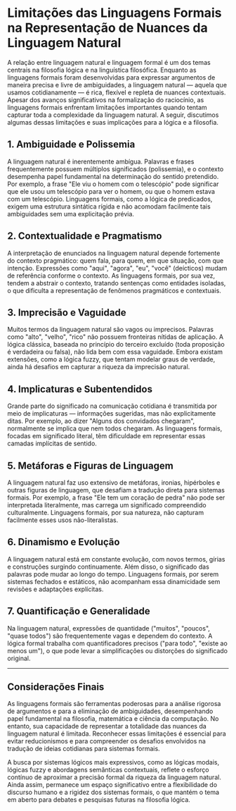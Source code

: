 # Limitações das Linguagens Formais na Representação de Nuances da Linguagem Natural

A relação entre linguagem natural e linguagem formal é um dos temas centrais na filosofia lógica e na linguística filosófica. Enquanto as linguagens formais foram desenvolvidas para expressar argumentos de maneira precisa e livre de ambiguidades, a linguagem natural — aquela que usamos cotidianamente — é rica, flexível e repleta de nuances contextuais. Apesar dos avanços significativos na formalização do raciocínio, as linguagens formais enfrentam limitações importantes quando tentam capturar toda a complexidade da linguagem natural. A seguir, discutimos algumas dessas limitações e suas implicações para a lógica e a filosofia.

## 1. Ambiguidade e Polissemia

A linguagem natural é inerentemente ambígua. Palavras e frases frequentemente possuem múltiplos significados (polissemia), e o contexto desempenha papel fundamental na determinação do sentido pretendido. Por exemplo, a frase "Ele viu o homem com o telescópio" pode significar que ele usou um telescópio para ver o homem, ou que o homem estava com um telescópio. Linguagens formais, como a lógica de predicados, exigem uma estrutura sintática rígida e não acomodam facilmente tais ambiguidades sem uma explicitação prévia.

## 2. Contextualidade e Pragmatismo

A interpretação de enunciados na linguagem natural depende fortemente do contexto pragmático: quem fala, para quem, em que situação, com que intenção. Expressões como "aqui", "agora", "eu", "você" (deícticos) mudam de referência conforme o contexto. As linguagens formais, por sua vez, tendem a abstrair o contexto, tratando sentenças como entidades isoladas, o que dificulta a representação de fenômenos pragmáticos e contextuais.

## 3. Imprecisão e Vaguidade

Muitos termos da linguagem natural são vagos ou imprecisos. Palavras como "alto", "velho", "rico" não possuem fronteiras nítidas de aplicação. A lógica clássica, baseada no princípio do terceiro excluído (toda proposição é verdadeira ou falsa), não lida bem com essa vaguidade. Embora existam extensões, como a lógica fuzzy, que tentam modelar graus de verdade, ainda há desafios em capturar a riqueza da imprecisão natural.

## 4. Implicaturas e Subentendidos

Grande parte do significado na comunicação cotidiana é transmitida por meio de implicaturas — informações sugeridas, mas não explicitamente ditas. Por exemplo, ao dizer "Alguns dos convidados chegaram", normalmente se implica que nem todos chegaram. As linguagens formais, focadas em significado literal, têm dificuldade em representar essas camadas implícitas de sentido.

## 5. Metáforas e Figuras de Linguagem

A linguagem natural faz uso extensivo de metáforas, ironias, hipérboles e outras figuras de linguagem, que desafiam a tradução direta para sistemas formais. Por exemplo, a frase "Ele tem um coração de pedra" não pode ser interpretada literalmente, mas carrega um significado compreendido culturalmente. Linguagens formais, por sua natureza, não capturam facilmente esses usos não-literalistas.

## 6. Dinamismo e Evolução

A linguagem natural está em constante evolução, com novos termos, gírias e construções surgindo continuamente. Além disso, o significado das palavras pode mudar ao longo do tempo. Linguagens formais, por serem sistemas fechados e estáticos, não acompanham essa dinamicidade sem revisões e adaptações explícitas.

## 7. Quantificação e Generalidade

Na linguagem natural, expressões de quantidade ("muitos", "poucos", "quase todos") são frequentemente vagas e dependem do contexto. A lógica formal trabalha com quantificadores precisos ("para todo", "existe ao menos um"), o que pode levar a simplificações ou distorções do significado original.

---

## Considerações Finais

As linguagens formais são ferramentas poderosas para a análise rigorosa de argumentos e para a eliminação de ambiguidades, desempenhando papel fundamental na filosofia, matemática e ciência da computação. No entanto, sua capacidade de representar a totalidade das nuances da linguagem natural é limitada. Reconhecer essas limitações é essencial para evitar reducionismos e para compreender os desafios envolvidos na tradução de ideias cotidianas para sistemas formais.

A busca por sistemas lógicos mais expressivos, como as lógicas modais, lógicas fuzzy e abordagens semânticas contextuais, reflete o esforço contínuo de aproximar a precisão formal da riqueza da linguagem natural. Ainda assim, permanece um espaço significativo entre a flexibilidade do discurso humano e a rigidez dos sistemas formais, o que mantém o tema em aberto para debates e pesquisas futuras na filosofia lógica.